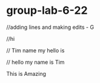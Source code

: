 # group-lab-6-22

//adding lines and making edits - G

//hi

// Tim name my hello is

// hello my name is Tim

This is Amazing
